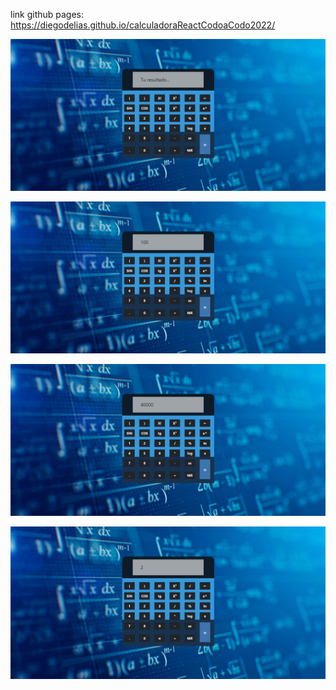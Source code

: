 link github pages: https://diegodelias.github.io/calculadoraReactCodoaCodo2022/



![](src/assets/fotosRepo/uno.jpg)

![](src/assets/fotosRepo/dos.jpg)

![](src/assets/fotosRepo/tres.jpg)

![](src/assets/fotosRepo/cuatro.jpg)
